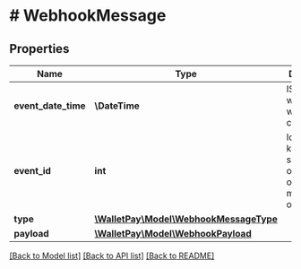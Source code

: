 # # WebhookMessage

## Properties

Name | Type | Description | Notes
------------ | ------------- | ------------- | -------------
**event_date_time** | **\DateTime** | ISO-8601 when order was completed |
**event_id** | **int** | Idempotency key. We send a max of one type of webhook message for one event. |
**type** | [**\WalletPay\Model\WebhookMessageType**](WebhookMessageType.md) |  |
**payload** | [**\WalletPay\Model\WebhookPayload**](WebhookPayload.md) |  |

[[Back to Model list]](../../README.md#models) [[Back to API list]](../../README.md#endpoints) [[Back to README]](../../README.md)
